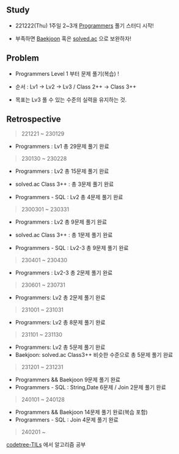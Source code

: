 
## Study

* 221222(Thu) 1주일 2~3개 [Programmers](https://programmers.co.kr/) 풀기 스터디 시작!

* 부족하면 [Baekjoon](https://www.acmicpc.net/) 혹은 [solved.ac](https://solved.ac/class) 으로 보완하자!


## Problem

* Programmers Level 1 부터 문제 풀기(복습) !

* 순서 : Lv1 -> Lv2 -> Lv3 / Class 2++ -> Class 3++

* 목표는 Lv3 풀 수 있는 수준의 실력을 유지하는 것.


## Retrospective

> 221221 ~ 230129

* Programmers : Lv1 총 29문제 풀기 완료

> 230130 ~ 230228

* Programmers : Lv2 총 15문제 풀기 완료

* solved.ac Class 3++ : 총 3문제 풀기 완료

* Programmers - SQL : Lv2 총 4문제 풀기 완료

> 2300301 ~ 230331

* Programmers : Lv2 총 9문제 풀기 완료

* solved.ac Class 3++ : 총 1문제 풀기 완료

* Programmers - SQL : Lv2-3 총 9문제 풀기 완료

> 230401 ~ 230430

* Programmers : Lv2-3 총 2문제 풀기 완료

> 230601 ~ 230731

* Programmers: Lv2 총 2문제 풀기 완료

> 231001 ~ 231031

* Programmers: Lv2 총 8문제 풀기 완료

> 231101 ~ 231130

* Programmers: Lv2 총 5문제 풀기 완료
* Baekjoon: solved.ac Class3++ 비슷한 수준으로 총 5문제 풀기 완료

> 231201 ~ 231231

* Programmers && Baekjoon 9문제 풀기 완료
* Programmers - SQL : String,Date 6문제 / Join 2문제 풀기 완료

> 240101 ~ 240128

* Programmers && Baekjoon 14문제 풀기 완료(복습 포함)
* Programmers - SQL : Join 4문제 풀기 완료

> 240201 ~

[codetree-TILs](https://github.com/devFancy/codetree-TILs) 에서 알고리즘 공부
